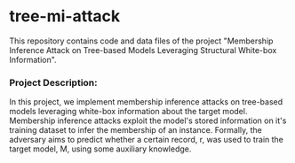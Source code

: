 # tree-mi-attack
This repository contains code and data files of the project "Membership Inference Attack on Tree-based Models Leveraging Structural White-box Information".

### Project Description:
In this project, we implement membership inference attacks on tree-based models leveraging white-box information about the target model. Membership inference attacks exploit the model's stored information on it's training dataset to infer the membership of an instance. Formally, the adversary aims to predict whether a certain record, r, was used to train the target model, M, using some auxiliary knowledge. 
